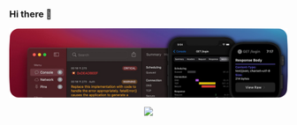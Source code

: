 ### Hi there 👋
![banner](https://github.com/bahmanworld/bahmanworld/blob/main/banner.png)


<p align="center" width="100%">
    <img src="![view_counter](https://komarev.com/ghpvc/?username=bahmanworld)">
</p>



